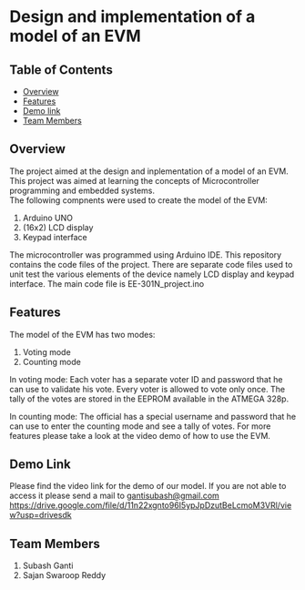 # Design and implementation of a model of an EVM

## Table of Contents

- [Overview](#overview)
- [Features](#features)
- [Demo link](#Demo-link)
- [Team Members](#team-members)

## Overview
The project aimed at the design and inplementation of a model of an EVM. This project was aimed at learning the concepts of Microcontroller programming and embedded systems.  
The following compnents were used to create the model of the EVM:
1. Arduino UNO
2. (16x2) LCD display
3. Keypad interface

The microcontroller was programmed using Arduino IDE.
This repository contains the code files of the project. There are separate code files used to unit test the various elements of the device namely LCD display and keypad interface.
The main code file is EE-301N_project.ino

## Features
The model of the EVM has two modes:
1. Voting mode
2. Counting mode

In voting mode:
Each voter has a separate voter ID and password that he can use to validate his vote.
Every voter is allowed to vote only once.
The tally of the votes are stored in the EEPROM available in the ATMEGA 328p.

In counting mode:
The official has a special username and password that he can use to enter the counting mode and see a tally of votes.
For more features please take a look at the video demo of how to use the EVM.

## Demo Link
Please find the video link for the demo of our model. If you are not able to access it please send a mail to gantisubash@gmail.com
https://drive.google.com/file/d/11n22xgnto96I5ypJpDzutBeLcmoM3VRl/view?usp=drivesdk

## Team Members

1. Subash Ganti
2. Sajan Swaroop Reddy
